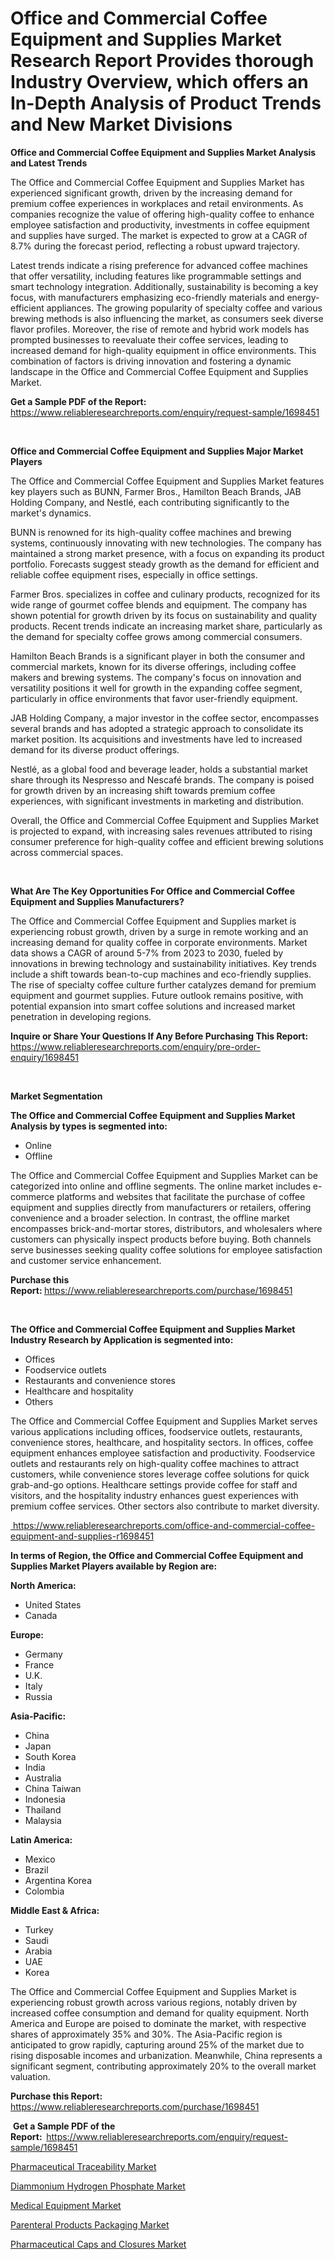 <p><h1>Office and Commercial Coffee Equipment and Supplies Market Research Report Provides thorough Industry Overview, which offers an In-Depth Analysis of Product Trends and New Market Divisions</h1></p><p><strong>Office and Commercial Coffee Equipment and Supplies Market Analysis and Latest Trends</strong></p>
<p><p>The Office and Commercial Coffee Equipment and Supplies Market has experienced significant growth, driven by the increasing demand for premium coffee experiences in workplaces and retail environments. As companies recognize the value of offering high-quality coffee to enhance employee satisfaction and productivity, investments in coffee equipment and supplies have surged. The market is expected to grow at a CAGR of 8.7% during the forecast period, reflecting a robust upward trajectory.</p><p>Latest trends indicate a rising preference for advanced coffee machines that offer versatility, including features like programmable settings and smart technology integration. Additionally, sustainability is becoming a key focus, with manufacturers emphasizing eco-friendly materials and energy-efficient appliances. The growing popularity of specialty coffee and various brewing methods is also influencing the market, as consumers seek diverse flavor profiles. Moreover, the rise of remote and hybrid work models has prompted businesses to reevaluate their coffee services, leading to increased demand for high-quality equipment in office environments. This combination of factors is driving innovation and fostering a dynamic landscape in the Office and Commercial Coffee Equipment and Supplies Market.</p></p>
<p><strong>Get a Sample PDF of the Report:&nbsp;</strong> <a href="https://www.reliableresearchreports.com/enquiry/request-sample/1698451?utm_campaign=1509&utm_medium=2&utm_source=Github&utm_content=ia&utm_term=20102024&utm_id=office-and-commercial-coffee-equipment-and-supplies">https://www.reliableresearchreports.com/enquiry/request-sample/1698451</a></p>
<p>&nbsp;</p>
<p><strong>Office and Commercial Coffee Equipment and Supplies Major Market Players</strong></p>
<p><p>The Office and Commercial Coffee Equipment and Supplies Market features key players such as BUNN, Farmer Bros., Hamilton Beach Brands, JAB Holding Company, and Nestlé, each contributing significantly to the market's dynamics.</p><p>BUNN is renowned for its high-quality coffee machines and brewing systems, continuously innovating with new technologies. The company has maintained a strong market presence, with a focus on expanding its product portfolio. Forecasts suggest steady growth as the demand for efficient and reliable coffee equipment rises, especially in office settings.</p><p>Farmer Bros. specializes in coffee and culinary products, recognized for its wide range of gourmet coffee blends and equipment. The company has shown potential for growth driven by its focus on sustainability and quality products. Recent trends indicate an increasing market share, particularly as the demand for specialty coffee grows among commercial consumers.</p><p>Hamilton Beach Brands is a significant player in both the consumer and commercial markets, known for its diverse offerings, including coffee makers and brewing systems. The company's focus on innovation and versatility positions it well for growth in the expanding coffee segment, particularly in office environments that favor user-friendly equipment.</p><p>JAB Holding Company, a major investor in the coffee sector, encompasses several brands and has adopted a strategic approach to consolidate its market position. Its acquisitions and investments have led to increased demand for its diverse product offerings.</p><p>Nestlé, as a global food and beverage leader, holds a substantial market share through its Nespresso and Nescafé brands. The company is poised for growth driven by an increasing shift towards premium coffee experiences, with significant investments in marketing and distribution.</p><p>Overall, the Office and Commercial Coffee Equipment and Supplies Market is projected to expand, with increasing sales revenues attributed to rising consumer preference for high-quality coffee and efficient brewing solutions across commercial spaces.</p></p>
<p>&nbsp;</p>
<p><strong>What Are The Key Opportunities For Office and Commercial Coffee Equipment and Supplies Manufacturers?</strong></p>
<p><p>The Office and Commercial Coffee Equipment and Supplies market is experiencing robust growth, driven by a surge in remote working and an increasing demand for quality coffee in corporate environments. Market data shows a CAGR of around 5-7% from 2023 to 2030, fueled by innovations in brewing technology and sustainability initiatives. Key trends include a shift towards bean-to-cup machines and eco-friendly supplies. The rise of specialty coffee culture further catalyzes demand for premium equipment and gourmet supplies. Future outlook remains positive, with potential expansion into smart coffee solutions and increased market penetration in developing regions.</p></p>
<p><strong>Inquire or Share Your Questions If Any Before Purchasing This Report:</strong> <a href="https://www.reliableresearchreports.com/enquiry/pre-order-enquiry/1698451?utm_campaign=1509&utm_medium=2&utm_source=Github&utm_content=ia&utm_term=20102024&utm_id=office-and-commercial-coffee-equipment-and-supplies">https://www.reliableresearchreports.com/enquiry/pre-order-enquiry/1698451</a></p>
<p>&nbsp;</p>
<p><strong>Market Segmentation</strong></p>
<p><strong>The Office and Commercial Coffee Equipment and Supplies Market Analysis by types is segmented into:</strong></p>
<p><ul><li>Online</li><li>Offline</li></ul></p>
<p><p>The Office and Commercial Coffee Equipment and Supplies Market can be categorized into online and offline segments. The online market includes e-commerce platforms and websites that facilitate the purchase of coffee equipment and supplies directly from manufacturers or retailers, offering convenience and a broader selection. In contrast, the offline market encompasses brick-and-mortar stores, distributors, and wholesalers where customers can physically inspect products before buying. Both channels serve businesses seeking quality coffee solutions for employee satisfaction and customer service enhancement.</p></p>
<p><strong>Purchase this Report:&nbsp;</strong><a href="https://www.reliableresearchreports.com/purchase/1698451?utm_campaign=1509&utm_medium=2&utm_source=Github&utm_content=ia&utm_term=20102024&utm_id=office-and-commercial-coffee-equipment-and-supplies">https://www.reliableresearchreports.com/purchase/1698451</a></p>
<p>&nbsp;</p>
<p><strong>The Office and Commercial Coffee Equipment and Supplies Market Industry Research by Application is segmented into:</strong></p>
<p><ul><li>Offices</li><li>Foodservice outlets</li><li>Restaurants and convenience stores</li><li>Healthcare and hospitality</li><li>Others</li></ul></p>
<p><p>The Office and Commercial Coffee Equipment and Supplies Market serves various applications including offices, foodservice outlets, restaurants, convenience stores, healthcare, and hospitality sectors. In offices, coffee equipment enhances employee satisfaction and productivity. Foodservice outlets and restaurants rely on high-quality coffee machines to attract customers, while convenience stores leverage coffee solutions for quick grab-and-go options. Healthcare settings provide coffee for staff and visitors, and the hospitality industry enhances guest experiences with premium coffee services. Other sectors also contribute to market diversity.</p></p>
<p><a href="https://www.reliableresearchreports.com/office-and-commercial-coffee-equipment-and-supplies-r1698451?utm_campaign=1509&utm_medium=2&utm_source=Github&utm_content=ia&utm_term=20102024&utm_id=office-and-commercial-coffee-equipment-and-supplies">&nbsp;https://www.reliableresearchreports.com/office-and-commercial-coffee-equipment-and-supplies-r1698451</a></p>
<p><strong>In terms of Region, the Office and Commercial Coffee Equipment and Supplies Market Players available by Region are:</strong></p>
<p>
    <p> <strong> North America: </strong>
        <ul>
            <li>United States</li>
            <li>Canada</li>
        </ul>
        </p> 
    <p> <strong> Europe: </strong>
        <ul>
            <li>Germany</li>
            <li>France</li>
            <li>U.K.</li>
            <li>Italy</li>
            <li>Russia</li>
        </ul>
        </p> 
    <p> <strong> Asia-Pacific: </strong>
        <ul>
            <li>China</li>
            <li>Japan</li>
            <li>South Korea</li>
            <li>India</li>
            <li>Australia</li>
            <li>China Taiwan</li>
            <li>Indonesia</li>
            <li>Thailand</li>
            <li>Malaysia</li>
        </ul>
        </p> 
    <p> <strong> Latin America: </strong>
        <ul>
            <li>Mexico</li>
            <li>Brazil</li>
            <li>Argentina Korea</li>
            <li>Colombia</li>
        </ul>
        </p> 
    <p> <strong> Middle East & Africa: </strong>
        <ul>
            <li>Turkey</li>
            <li>Saudi</li>
            <li>Arabia</li>
            <li>UAE</li>
            <li>Korea</li>
        </ul>
    </p>
    </p>
<p><p>The Office and Commercial Coffee Equipment and Supplies Market is experiencing robust growth across various regions, notably driven by increased coffee consumption and demand for quality equipment. North America and Europe are poised to dominate the market, with respective shares of approximately 35% and 30%. The Asia-Pacific region is anticipated to grow rapidly, capturing around 25% of the market due to rising disposable incomes and urbanization. Meanwhile, China represents a significant segment, contributing approximately 20% to the overall market valuation.</p></p>
<p><strong>Purchase this Report: </strong><a href="https://www.reliableresearchreports.com/purchase/1698451?utm_campaign=1509&utm_medium=2&utm_source=Github&utm_content=ia&utm_term=20102024&utm_id=office-and-commercial-coffee-equipment-and-supplies">https://www.reliableresearchreports.com/purchase/1698451</a></p>
<p>&nbsp;<strong>Get a Sample PDF of the Report:&nbsp;&nbsp;</strong><a href="https://www.reliableresearchreports.com/enquiry/request-sample/1698451?utm_campaign=1509&utm_medium=2&utm_source=Github&utm_content=ia&utm_term=20102024&utm_id=office-and-commercial-coffee-equipment-and-supplies">https://www.reliableresearchreports.com/enquiry/request-sample/1698451</a></p>
<p><strong></strong></p>
<p><p><a href="https://www.linkedin.com/pulse/global-pharmaceutical-traceability-market-product-types-applications-tipoe?utm_campaign=1509&utm_medium=2&utm_source=Github&utm_content=ia&utm_term=20102024&utm_id=office-and-commercial-coffee-equipment-and-supplies">Pharmaceutical Traceability Market</a></p><p><a href="https://github.com/SamiaChowdhury801/Market-Research-Report-List-1/blob/main/diammonium-hydrogen-phosphate-market.md?utm_campaign=1509&utm_medium=2&utm_source=Github&utm_content=ia&utm_term=20102024&utm_id=office-and-commercial-coffee-equipment-and-supplies">Diammonium Hydrogen Phosphate Market</a></p><p><a href="https://www.linkedin.com/pulse/opportunities-challenges-medical-equipment-market-strategic-7554e?utm_campaign=1509&utm_medium=2&utm_source=Github&utm_content=ia&utm_term=20102024&utm_id=office-and-commercial-coffee-equipment-and-supplies">Medical Equipment Market</a></p><p><a href="https://www.linkedin.com/pulse/global-parenteral-products-packaging-market-product-types-dlvwe?utm_campaign=1509&utm_medium=2&utm_source=Github&utm_content=ia&utm_term=20102024&utm_id=office-and-commercial-coffee-equipment-and-supplies">Parenteral Products Packaging Market</a></p><p><a href="https://www.linkedin.com/pulse/pharmaceutical-caps-closures-market-size-type-product-global-qqvwe?utm_campaign=1509&utm_medium=2&utm_source=Github&utm_content=ia&utm_term=20102024&utm_id=office-and-commercial-coffee-equipment-and-supplies">Pharmaceutical Caps and Closures Market</a></p></p>